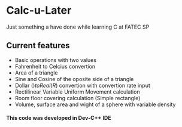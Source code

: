 # Calc-u-Later
Just something a have done while learning C at FATEC SP

## Current features
- Basic operations with two values
- Fahrenheit to Celcius convertion
- Area of a triangle
- Sine and Cosine of the oposite side of a triangle
- Dollar ($) to Real (R$) convertion with convertion rate input
- Rectilinear Variable Uniform Movement calculation
- Room floor covering calculation (Simple rectangle)
- Volume, surface area and wight of a sphere with variable density

#### This code was developed in Dev-C++ IDE
